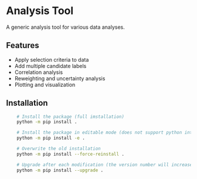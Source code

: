 # Analysis Tool

A generic analysis tool for various data analyses.

## Features

- Apply selection criteria to data
- Add multiple candidate labels
- Correlation analysis
- Reweighting and uncertainty analysis
- Plotting and visualization

## Installation
```bash
    # Install the package (full imstallation)
    python -m pip install .

    # Install the package in editable mode (does not support python intelligence automatically, extra efforts needed)
    python -m pip install -e .

    # Overwrite the old installation
    python -m pip install --force-reinstall .

    # Upgrade after each modification (the version number will increase)
    python -m pip install --upgrade .
```

